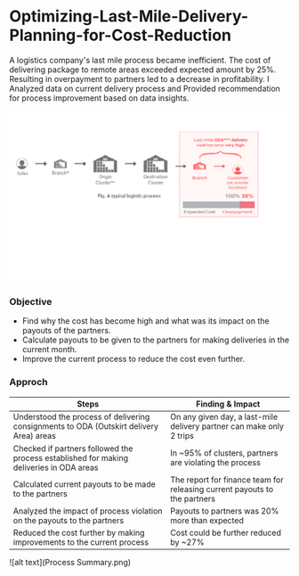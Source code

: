 # Optimizing-Last-Mile-Delivery-Planning-for-Cost-Reduction

A logistics company's last mile process became inefficient. The cost of delivering package to remote areas exceeded expected amount by 25%. Resulting in overpayment to partners led to a decrease in profitability. I Analyzed data on current delivery process and Provided recommendation for process improvement based on data insights.


![alt text](logistic_process.png)


### Objective 

* Find why the cost has become high and what was its impact on the payouts of the partners. 
* Calculate payouts to be given to the partners for making deliveries in the current month.
* Improve the current process to reduce the cost even further.

### Approch 

| Steps| Finding & Impact|  
|----------|----------|
|Understood the process of delivering consignments to ODA (Outskirt delivery Area) areas | On any given day, a last-mile delivery partner can make only 2 trips |
|Checked if partners followed the process established for making deliveries in ODA areas | In ~95% of clusters, partners are violating the process|
|Calculated current payouts to be made to the partners | The report for finance team for releasing current payouts to the partners|
|Analyzed the impact of process violation on the payouts to the partners | Payouts to partners was 20% more than expected |
|Reduced the cost further by making improvements to the current process | Cost could be further reduced by ~27% |

![alt text](Process Summary.png)





  

